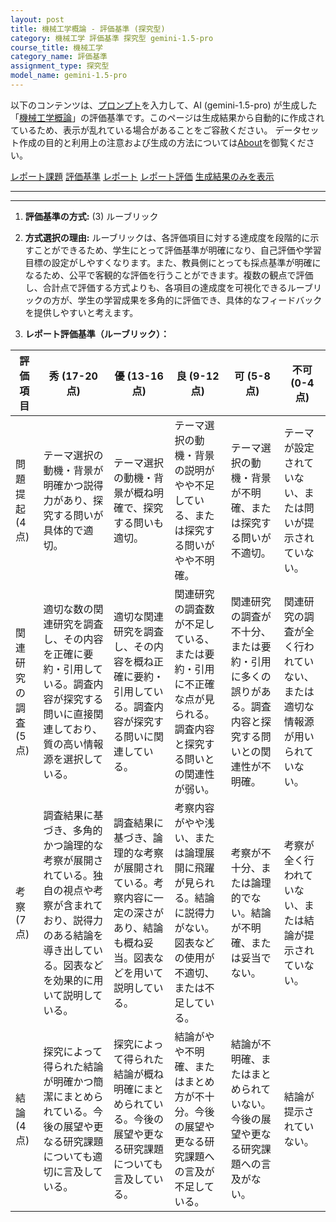 ```yaml
---
layout: post
title: 機械工学概論 - 評価基準 (探究型)
category: 機械工学 評価基準 探究型 gemini-1.5-pro
course_title: 機械工学
category_name: 評価基準
assignment_type: 探究型
model_name: gemini-1.5-pro
---
```


以下のコンテンツは、[プロンプト](https://github.com/takedatoshiyuki/synthetic_assignments/tree/main/generated/機械工学/gemini-1.5-pro/prompt_評価基準-探究型.md)を入力して、AI (gemini-1.5-pro) が生成した「[機械工学概論](/contents/機械工学/)」の評価基準です。このページは生成結果から自動的に作成されているため、表示が乱れている場合があることをご容赦ください。
データセット作成の目的と利用上の注意および生成の方法については[About](/About)を御覧ください。

[レポート課題](../レポート課題-探究型)
[評価基準](../評価基準-探究型)
[レポート](../レポート-探究型)
[レポート評価](../レポート評価-探究型)
[生成結果のみを表示](https://github.com/takedatoshiyuki/synthetic_assignments/tree/main/generated/機械工学/gemini-1.5-pro/評価基準-探究型.md)
  

***
***
  
1. **評価基準の方式:** (3) ルーブリック

2. **方式選択の理由:** ルーブリックは、各評価項目に対する達成度を段階的に示すことができるため、学生にとって評価基準が明確になり、自己評価や学習目標の設定がしやすくなります。また、教員側にとっても採点基準が明確になるため、公平で客観的な評価を行うことができます。複数の観点で評価し、合計点で評価する方式よりも、各項目の達成度を可視化できるルーブリックの方が、学生の学習成果を多角的に評価でき、具体的なフィードバックを提供しやすいと考えます。

3. **レポート評価基準（ルーブリック）：**

| 評価項目 | 秀 (17-20点) | 優 (13-16点) | 良 (9-12点) | 可 (5-8点) | 不可 (0-4点) |
|---|---|---|---|---|---|
| 問題提起 (4点) | テーマ選択の動機・背景が明確かつ説得力があり、探究する問いが具体的で適切。 | テーマ選択の動機・背景が概ね明確で、探究する問いも適切。 | テーマ選択の動機・背景の説明がやや不足している、または探究する問いがやや不明確。 | テーマ選択の動機・背景が不明確、または探究する問いが不適切。 | テーマが設定されていない、または問いが提示されていない。 |
| 関連研究の調査 (5点) | 適切な数の関連研究を調査し、その内容を正確に要約・引用している。調査内容が探究する問いに直接関連しており、質の高い情報源を選択している。 | 適切な関連研究を調査し、その内容を概ね正確に要約・引用している。調査内容が探究する問いに関連している。 | 関連研究の調査数が不足している、または要約・引用に不正確な点が見られる。調査内容と探究する問いとの関連性が弱い。 | 関連研究の調査が不十分、または要約・引用に多くの誤りがある。調査内容と探究する問いとの関連性が不明確。 | 関連研究の調査が全く行われていない、または適切な情報源が用いられていない。 |
| 考察 (7点) | 調査結果に基づき、多角的かつ論理的な考察が展開されている。独自の視点や考察が含まれており、説得力のある結論を導き出している。図表などを効果的に用いて説明している。 | 調査結果に基づき、論理的な考察が展開されている。考察内容に一定の深さがあり、結論も概ね妥当。図表などを用いて説明している。 | 考察内容がやや浅い、または論理展開に飛躍が見られる。結論に説得力がない。図表などの使用が不適切、または不足している。 | 考察が不十分、または論理的でない。結論が不明確、または妥当でない。 | 考察が全く行われていない、または結論が提示されていない。 |
| 結論 (4点) | 探究によって得られた結論が明確かつ簡潔にまとめられている。今後の展望や更なる研究課題についても適切に言及している。 | 探究によって得られた結論が概ね明確にまとめられている。今後の展望や更なる研究課題についても言及している。 | 結論がやや不明確、またはまとめ方が不十分。今後の展望や更なる研究課題への言及が不足している。 | 結論が不明確、またはまとめられていない。今後の展望や更なる研究課題への言及がない。 | 結論が提示されていない。 |
